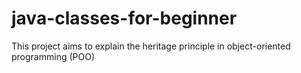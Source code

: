 # java-classes-for-beginner
This project aims to explain the heritage principle in object-oriented programming (POO)
